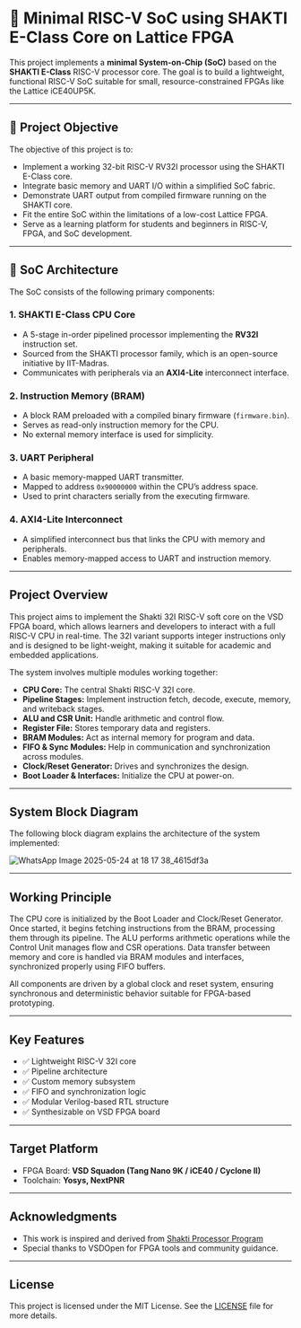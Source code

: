 # 🔧 Minimal RISC-V SoC using SHAKTI E-Class Core on Lattice FPGA

This project implements a **minimal System-on-Chip (SoC)** based on the **SHAKTI E-Class** RISC-V processor core. The goal is to build a lightweight, functional RISC-V SoC suitable for small, resource-constrained FPGAs like the Lattice iCE40UP5K.



---

## 🧠 Project Objective

The objective of this project is to:

- Implement a working 32-bit RISC-V RV32I processor using the SHAKTI E-Class core.
- Integrate basic memory and UART I/O within a simplified SoC fabric.
- Demonstrate UART output from compiled firmware running on the SHAKTI core.
- Fit the entire SoC within the limitations of a low-cost Lattice FPGA.
- Serve as a learning platform for students and beginners in RISC-V, FPGA, and SoC development.

---

## 🧩 SoC Architecture

The SoC consists of the following primary components:

### 1. **SHAKTI E-Class CPU Core**
- A 5-stage in-order pipelined processor implementing the **RV32I** instruction set.
- Sourced from the SHAKTI processor family, which is an open-source initiative by IIT-Madras.
- Communicates with peripherals via an **AXI4-Lite** interconnect interface.

### 2. **Instruction Memory (BRAM)**
- A block RAM preloaded with a compiled binary firmware (`firmware.bin`).
- Serves as read-only instruction memory for the CPU.
- No external memory interface is used for simplicity.

### 3. **UART Peripheral**
- A basic memory-mapped UART transmitter.
- Mapped to address `0x90000000` within the CPU’s address space.
- Used to print characters serially from the executing firmware.

### 4. **AXI4-Lite Interconnect**
- A simplified interconnect bus that links the CPU with memory and peripherals.
- Enables memory-mapped access to UART and instruction memory.

---


## Project Overview

This project aims to implement the Shakti 32I RISC-V soft core on the VSD FPGA board, which allows learners and developers to interact with a full RISC-V CPU in real-time. The 32I variant supports integer instructions only and is designed to be light-weight, making it suitable for academic and embedded applications.

The system involves multiple modules working together:

- **CPU Core:** The central Shakti RISC-V 32I core.
- **Pipeline Stages:** Implement instruction fetch, decode, execute, memory, and writeback stages.
- **ALU and CSR Unit:** Handle arithmetic and control flow.
- **Register File:** Stores temporary data and registers.
- **BRAM Modules:** Act as internal memory for program and data.
- **FIFO & Sync Modules:** Help in communication and synchronization across modules.
- **Clock/Reset Generator:** Drives and synchronizes the design.
- **Boot Loader & Interfaces:** Initialize the CPU at power-on.

---

## System Block Diagram

The following block diagram explains the architecture of the system implemented:

![WhatsApp Image 2025-05-24 at 18 17 38_4615df3a](https://github.com/user-attachments/assets/09ad6826-0f43-4f4e-b1a6-d7f48e1d34ef)

---

## Working Principle

The CPU core is initialized by the Boot Loader and Clock/Reset Generator. Once started, it begins fetching instructions from the BRAM, processing them through its pipeline. The ALU performs arithmetic operations while the Control Unit manages flow and CSR operations. Data transfer between memory and core is handled via BRAM modules and interfaces, synchronized properly using FIFO buffers.

All components are driven by a global clock and reset system, ensuring synchronous and deterministic behavior suitable for FPGA-based prototyping.

---

## Key Features

- ✅ Lightweight RISC-V 32I core
- ✅ Pipeline architecture
- ✅ Custom memory subsystem
- ✅ FIFO and synchronization logic
- ✅ Modular Verilog-based RTL structure
- ✅ Synthesizable on VSD FPGA board

---

## Target Platform

- FPGA Board: **VSD Squadon (Tang Nano 9K / iCE40 / Cyclone II)**
- Toolchain: **Yosys, NextPNR**

---

## Acknowledgments

- This work is inspired and derived from [Shakti Processor Program](https://shakti.org.in/)
- Special thanks to VSDOpen for FPGA tools and community guidance.


---

## License

This project is licensed under the MIT License. See the [LICENSE](LICENSE) file for more details.


